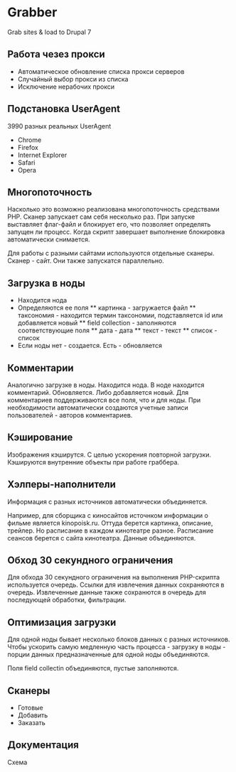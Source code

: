 # Grabber
Grab sites &amp; load to Drupal 7

## Работа чезез прокси
* Автоматическое обновление списка прокси серверов
* Случайный выбор прокси из списка
* Исключение нерабочих прокси

## Подстановка UserAgent
3990 разных реальных UserAgent
* Chrome
* Firefox
* Internet Explorer
* Safari
* Opera
 
## Многопоточность
Насколько это возможно реализована многопоточность средствами PHP. Сканер запускает сам себя несколько раз. При запуске выставляет флаг-файл и блокирует его, что позволяет определять запущен ли процесс. Когда скрипт завершает выполнение блокировка автоматически снимается.

Для работы с разными сайтами используются отдельные сканеры. Сканер - сайт. Они также запускатся параллельно.

## Загрузка в ноды
* Находится нода
* Определяются ее поля
** картинка - загружается файл
** таксономия - находится термин таксономии, подставляется id или добавляется новый
** field collection - заполняются соответствующие поля
** дата - дата
** текст - текст
** список - список
* Если ноды нет - создается. Есть - обновляется

## Комментарии
Аналогично загрузке в ноды. Находится нода. В ноде находится комментарий. Обновляется. Либо добавляется новый. Для комментариев поддерживаются все поля, что и для ноды. При необходимости автоматически создаются учетные записи пользователей - авторов комментариев.

## Кэширование
Изображения кэширутся. С целью ускорения повторной загрузки. Кэшируются внутренние объекты при работе граббера.

## Хэлперы-наполнители
Информация с разных источников автоматически объединяется.

Например, для сборщика с киносайтов источнком информации о фильме является kinopoisk.ru. Оттуда берется картинка, описание, трейлер. Но расписание в каждом кинотеатре разное. Расписание сеансов берется с сайта кинотеатра. Данные объединяются.

## Обход 30 секундного ограничения
Для обхода 30 секундного ограничения на выполнения PHP-скрипта используется очередь. Ссылки для извлечения данных сохраняются в очередь. Извлеченные данные также сохранются в очередь для последующей обработки, фильтрации.

## Оптимизация загрузки
Для одной ноды бывает несколько блоков данных с разных источников. Чтобы ускорить самую медленную часть процесса - загрузку в ноды - порции данных предназначенные для одной ноды объединяются.

Поля field collectin объединяются, пустые заполняются.

## Сканеры
* Готовые
* Добавить
* Заказать
 
## Документация
Схема

